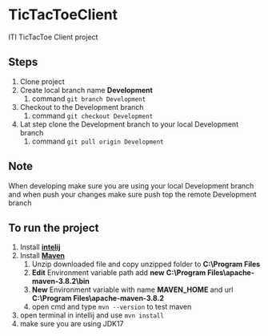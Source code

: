 # TicTacToeClient
ITI TicTacToe Client project

## Steps
1. Clone project
2. Create local branch name **Development**
   1. command  ```git branch Development ```
3. Checkout to the Development branch
   1. command ```git checkout Development```
4. Lat step clone the Development branch to your local Development branch
   1. command ```git pull origin Development```

## Note
When developing make sure you are using your local Development branch and when push your changes make sure push top the remote Development branch


## To run the project
1. Install **[intelij](https://www.jetbrains.com/idea/download/#section=windows)**
2. Install **[Maven](https://dlcdn.apache.org/maven/maven-3/3.8.4/binaries/apache-maven-3.8.4-bin.zip)**
   1. Unzip downloaded file and copy unzipped folder to **C:\Program Files**
   2. **Edit** Environment variable path add **new**  **C:\Program Files\apache-maven-3.8.2\bin**
   3. **New** Environment variable with name **MAVEN_HOME** and url **C:\Program Files\apache-maven-3.8.2**
   4. open cmd and type ```mvn --version``` to test maven
3. open terminal in intellij and use ```mvn install```
4. make sure you are using JDK17